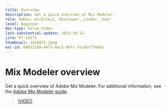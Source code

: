 ```yaml
---
title: Overview
description: Get a quick overview of Mix Modeler.
role: Admin, Architect, Developer, Leader, User
level: Beginner
doc-type: Value Video
last-substantial-update: 2023-10-12
jira: KT-14175
thumbnail: 3424872.jpeg
exl-id: 80632289-4473-4ec5-96fc-fec8acf78441
---
```

# Mix Modeler overview

Get a quick overview of Adobe Mix Modeler. For additional information, see the [Adobe Mix Modeler guide](https://experienceleague.adobe.com/en/docs/mix-modeler/using/get-started/workflow).

>[!VIDEO](https://video.tv.adobe.com/v/3424872/?learn=on&enablevpops)

